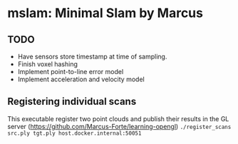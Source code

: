 # mslam: Minimal Slam by Marcus

## TODO
- Have sensors store timestamp at time of sampling.
- Finish voxel hashing
- Implement point-to-line error model
- Implement acceleration and velocity model


## Registering individual scans 

This executable register two point clouds and publish their results in the GL server (https://github.com/Marcus-Forte/learning-opengl) 
`./register_scans src.ply tgt.ply host.docker.internal:50051`